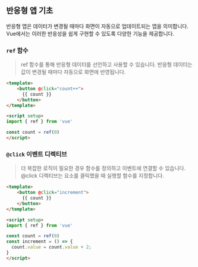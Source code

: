 ## 반응형 앱 기초

반응형 앱은 데이터가 변경될 때마다 화면이 자동으로 업데이트되는 앱을 의미합니다. Vue에서는 이러한 반응성을 쉽게 구현할 수 있도록 다양한 기능을 제공합니다.

### `ref` 함수

> ref 함수를 통해 반응형 데이터를 선언하고 사용할 수 있습니다. 반응형 데이터는 값이 변경될 때마다 자동으로 화면에 반영됩니다.

```html
<template>
    <button @click="count++">
      {{ count }}
    </button>
</template>

<script setup>
import { ref } from 'vue'

const count = ref(0)
</script>
```

### `@click` 이벤트 디렉티브

> 더 복잡한 로직이 필요한 경우 함수를 정의하고 이벤트에 연결할 수 있습니다. @click 디렉티브는 요소를 클릭했을 때 실행할 함수를 지정합니다.

```html
<template>
    <button @click="increment">
      {{ count }}
    </button>
</template>

<script setup>
import { ref } from 'vue'

const count = ref(0)
const increment = () => {
  count.value = count.value + 2;
}
</script>
```
